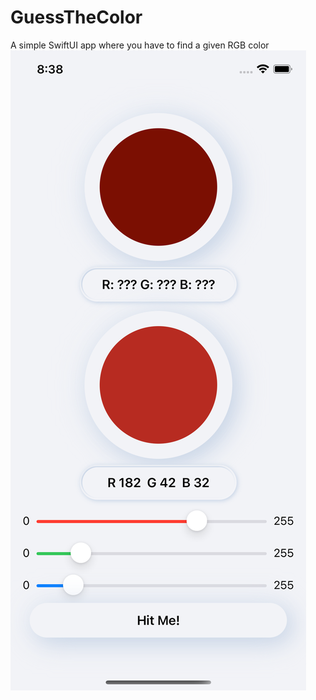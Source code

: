 # GuessTheColor
A simple SwiftUI app where you have to find a given RGB color
![image info](Simulator_Screen.png)
